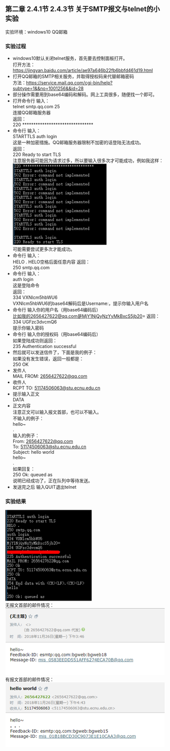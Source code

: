 ## 第二章 2.4.1节 2.4.3节 关于SMTP报文与telnet的小实验

实验环境：windows10
QQ邮箱

### 实验过程

* windows10默认关闭telnet服务，首先要去控制面板打开。 <br>
打开方法：https://jingyan.baidu.com/article/ae97a646b22fb6bbfd461d19.html
* 打开QQ邮箱的SMTP相关服务，并取得授权码来代替邮箱密码 <br>
方法：https://service.mail.qq.com/cgi-bin/help?subtype=1&&no=1001256&&id=28
* 部分操作需要用到base64编码和解码。网上工具很多，随便找一个即可。
* 打开命令行 输入：<br>
telnet smtp.qq.com 25 <br>
连接QQ邮箱服务器 <br>
返回：<br>
220 ********************************
* 命令行 输入：<br>
STARTTLS auth login <br>
这是一种加密措施。QQ邮箱服务器限制不加密的话登陆无法成功。<br>
返回：<br>
220 Ready to start TLS<br>
注意服务器可能因为请求过多，所以要输入很多次才可能成功，例如我这样：<br>
![Image text](try-many-times.png) <br>
可能需要尝试更多次才能成功。
* 命令行 输入：<br>
HELO .
HELO空格后面任意内容
返回：<br>
250 smtp.qq.com
* 命令行 输入：<br>
auth login<br>
这是登陆命令<br>
返回：<br>
334 VXNlcm5hbWU6 <br>
VXNlcm5hbWU6的base64解码后是Username:，提示你输入用户名
* 命令行 输入你的用户名（用base64编码后）<br>
比如我的2656427622@qq.com是MjY1NjQyNzYyMkBxcS5jb20=
返回：<br>
334 UGFzc3dvcmQ6<br>
提示你输入密码
* 命令行 输入你的授权码（用base64编码后）<br>
如果登陆成功则返回：<br>
235 Authentication successful
* 然后就可以发送信件了，下面是我的例子：<br>
如果没有发生错误，返回一般都是：<br>
250 OK
* 发件人<br>
MAIL FROM: 2656427622@qq.com<br>
* 收件人<br>
RCPT TO: 51174506063@stu.ecnu.edu.cn<br>
* 提示输入正文<br>
DATA<br>
* 正文内容<br>
注意正文可以输入报文首部，也可以不输入。<br>
不输入的例子：<br>
hello~<br>
.<br>
输入的例子：<br>
From: 2656427622@qq.com<br>
To: 51174506063@stu.ecnu.edu.cn<br>
Subject: hello world<br>
hello~<br>
.<br>
如果回复：<br>
250 Ok: queued as<br>
说明已经成功了，正在队列中等待发送。
* 发送完之后 输入QUIT退出telnet

### 实验结果
![Image text](experimentation.png)<br>
无报文首部的邮件情况：<br>
![Image text](noHeader.png)<br>
有报文首部的邮件情况：<br>
![Image text](hasHeader.png)<br>
